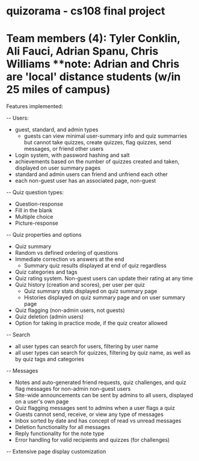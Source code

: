 quizorama - cs108 final project
========================================================================
Team members (4): Tyler Conklin, Ali Fauci, Adrian Spanu, Chris Williams
**note: 
Adrian and Chris are 'local' distance students (w/in 25 miles of campus)
========================================================================

Features implemented:

-- Users:
   - guest, standard, and admin types
     - guests can view minimal user-summary info and quiz summarries
       but cannot take quizzes, create quizzes, flag quizzes, send messages, 
       or friend other users
   - Login system, with password hashing and salt
   - achievements based on the number of quizzes created and taken, 
     displayed on user summary pages
   - standard and admin users can friend and unfriend each other
   - each non-guest user has an associated page, non-guest

-- Quiz question types:
   - Question-response
   - Fill in the blank 
   - Multiple choice
   - Picture-response

-- Quiz properties and options
   - Quiz summary
   - Random vs defined ordering of questions
   - Immediate correction vs answers at the end
     - Summary quiz results displayed at end of quiz regardless 
   - Quiz categories and tags
   - Quiz rating system. Non-guest users can update their rating at any time
   - Quiz history (creation and scores), per user per quiz
     - Quiz summary stats displayed on quiz summary page
     - Histories displayed on quiz summary page and on user summary page
   - Quiz flagging (non-admin users, not guests)
   - Quiz deletion (admin users)
   - Option for taking in practice mode, if the quiz creator allowed

-- Search
   - all user types can search for users, filtering by user name
   - all user types can search for quizzes, filtering by quiz name, as
     well as by quiz tags and categories

-- Messages
   - Notes and auto-generated friend requests, quiz challenges, and quiz
     flag messages for non-admin non-guest users
   - Site-wide announcements can be sent by admins to all users, displayed 
     on a user's own page
   - Quiz flagging messages sent to admins when a user flags a quiz
   - Guests cannot send, receive, or view any type of messages
   - Inbox sorted by date and has concept of read vs unread messages
   - Deletion functionality for all messages
   - Reply functionality for the note type
   - Error handling for valid recipients and quizzes (for challenges)

-- Extensive page display customization
